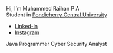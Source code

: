  Hi, I’m Muhammed Raihan P A<br>
 Student in [Pondicherry Central University](https://www.google.com/search?q=pondicherry+university)
- [Linked-in](https://www.linkedin.com/in/raihan-io/)
- [Instagram](https://www.instagram.com/raihan.io/)

Java Programmer
Cyber Security Analyst

